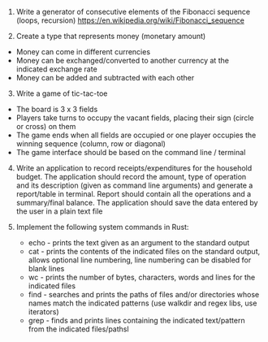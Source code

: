 1. Write a generator of consecutive elements of the Fibonacci sequence (loops, recursion)
   https://en.wikipedia.org/wiki/Fibonacci_sequence

2. Create a type that represents money (monetary amount)
* Money can come in different currencies
* Money can be exchanged/converted to another currency at the indicated exchange rate
* Money can be added and subtracted with each other

3. Write a game of tic-tac-toe
* The board is 3 x 3 fields
* Players take turns to occupy the vacant fields, placing their sign (circle or cross) on them
* The game ends when all fields are occupied or one player occupies the winning sequence (column, row or diagonal)
* The game interface should be based on the command line / terminal

4. Write an application to record receipts/expenditures for the household budget. The application should record the amount,
   type of operation and its description (given as command line arguments) and generate a report/table in terminal.
   Report should contain all the operations and a summary/final balance. The application should save the data entered by the user in a plain text file

5. Implement the following system commands in Rust:
   * echo - prints the text given as an argument to the standard output
   * cat - prints the contents of the indicated files on the standard output, allows optional line numbering, 
   line numbering can be disabled for blank lines
   * wc - prints the number of bytes, characters, words and lines for the indicated files
   * find - searches and prints the paths of files and/or directories whose names match the indicated patterns (use walkdir and regex libs, use iterators)
   * grep - finds and prints lines containing the indicated text/pattern from the indicated files/pathsl